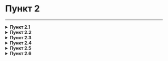 # Пункт 2

***

<details>

<summary><strong>Пункт 2.1</strong></summary>

Запрещено использование другой учётной записи, для избежания наложенных наказаний.\*

**Наказание:**   _<mark style="background-color:green;">**Предупреждение/Бан**</mark>_&#x20;

</details>

<details>

<summary><strong>Пункт 2.2</strong></summary>

_Запрещено предлагать покупку/продажу, а также обмен любых материальных вещей._

**Наказание:**   _<mark style="background-color:green;">**Предупреждение/Бан**</mark>_&#x20;

</details>

<details>

<summary><strong>Пункт 2.3</strong></summary>

_Запрещена реклама сторонних проектов, социальных сетей, продукции._\


**Наказание:**   _<mark style="background-color:green;">**Бан**</mark>_&#x20;

</details>

<details>

<summary><strong>Пункт 2.4</strong></summary>

_Запрещено распространение личных данных, вредоносного ПО участникам сервера._

**Наказание:**   _<mark style="background-color:green;">**Бан**</mark>_&#x20;

</details>

<details>

<summary><strong>Пункт 2.5</strong></summary>

_Запрещено копировать профили, а также ставить оскорбительные или провокационные никнеймы/статусы/аватары и выдавать себя за другую личность._

**Наказание:**   _<mark style="background-color:green;">**Предупреждение/Смена Ника**</mark>_&#x20;

</details>

<details>

<summary><strong>Пункт 2.6</strong></summary>

_Запрещено использование багов, недочётов, помеха работе администрации сервера._

**Наказание:**   _<mark style="background-color:green;">**Предупреждение/Бан**</mark>_&#x20;

</details>
